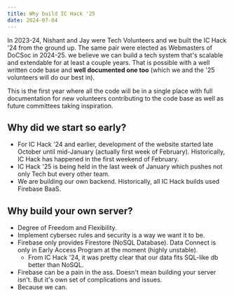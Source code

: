 ```yaml
---
title: Why build IC Hack '25
date: 2024-07-04
---
```

In 2023-24, Nishant and Jay were Tech Volunteers and we built the IC Hack '24 from the ground up. The same pair were elected as Webmasters of DoCSoc in 2024-25. we believe we can build a tech system that's scalable and extendable for at least a couple years. That is possible with a well written code base and **well documented one too** (which we and the '25 volunteers will do our best in).

This is the first year where all the code will be in a single place with full documentation for new volunteers contributing to the code base as well as future committees taking inspiration.

## Why did we start so early?

- For IC Hack '24 and earlier, development of the website started late October until mid-January (actually first week of February). Historically, IC Hack has happened in the first weekend of February. 
- IC Hack '25 is being held in the last week of January which pushes not only Tech but every other team.
- We are building our own backend. Historically, all IC Hack builds used Firebase BaaS.

## Why build your own server?

- Degree of Freedom and Flexibility. 
- Implement cybersec rules and security is a way we want it to be.
- Firebase only provides Firestore (NoSQL Database). Data Connect is only in Early Access Program at the moment (highly unstable).
	- From IC Hack '24, it was pretty clear that our data fits SQL-like db better than NoSQL. 
- Firebase can be a pain in the ass. Doesn't mean building your server isn't. But it's own set of complications and issues.
- Because we can. 